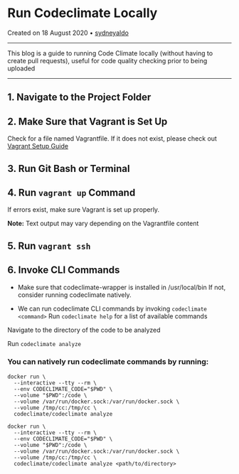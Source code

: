 # Run Codeclimate Locally

Created on 18 August 2020 • [sydneyaldo](https://github.com/sydneyaldo)

---
This blog is a guide to running Code Climate locally (without having to create pull requests), useful for code quality checking prior to being uploaded

---


## 1. Navigate to the Project Folder

## 2. Make Sure that Vagrant is Set Up

Check for a file named Vagrantfile. If it does not exist, please check out [Vagrant Setup Guide](https://learn.hashicorp.com/collections/vagrant/getting-started)

## 3. Run Git Bash or Terminal

## 4. Run `vagrant up` Command

If errors exist, make sure Vagrant is set up properly.

**Note:** Text output may vary depending on the Vagrantfile content

## 5. Run `vagrant ssh`

## 6. Invoke CLI Commands

- Make sure that codeclimate-wrapper is installed in /usr/local/bin 
If not, consider running codeclimate natively. 

- We can run codeclimate CLI commands by invoking `codeclimate <command>`
	Run `codeclimate help` for a list of available commands

Navigate to the directory of the code to be analyzed

Run `codeclimate analyze` 

### You can natively run codeclimate commands by running:

```
docker run \
  --interactive --tty --rm \
  --env CODECLIMATE_CODE="$PWD" \
  --volume "$PWD":/code \
  --volume /var/run/docker.sock:/var/run/docker.sock \
  --volume /tmp/cc:/tmp/cc \
  codeclimate/codeclimate analyze
 ```

```
docker run \
  --interactive --tty --rm \
  --env CODECLIMATE_CODE="$PWD" \
  --volume "$PWD":/code \
  --volume /var/run/docker.sock:/var/run/docker.sock \
  --volume /tmp/cc:/tmp/cc \
  codeclimate/codeclimate analyze <path/to/directory>
 ```